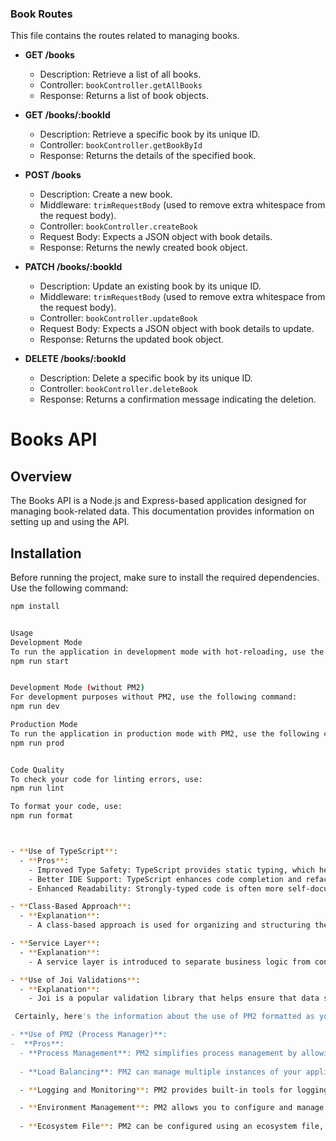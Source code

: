 
### Book Routes

This file contains the routes related to managing books.

- **GET /books**
  - Description: Retrieve a list of all books.
  - Controller: `bookController.getAllBooks`
  - Response: Returns a list of book objects.

- **GET /books/:bookId**
  - Description: Retrieve a specific book by its unique ID.
  - Controller: `bookController.getBookById`
  - Response: Returns the details of the specified book.

- **POST /books**
  - Description: Create a new book.
  - Middleware: `trimRequestBody` (used to remove extra whitespace from the request body).
  - Controller: `bookController.createBook`
  - Request Body: Expects a JSON object with book details.
  - Response: Returns the newly created book object.

- **PATCH /books/:bookId**
  - Description: Update an existing book by its unique ID.
  - Middleware: `trimRequestBody` (used to remove extra whitespace from the request body).
  - Controller: `bookController.updateBook`
  - Request Body: Expects a JSON object with book details to update.
  - Response: Returns the updated book object.

- **DELETE /books/:bookId**
  - Description: Delete a specific book by its unique ID.
  - Controller: `bookController.deleteBook`
  - Response: Returns a confirmation message indicating the deletion.


# Books API

## Overview

The Books API is a Node.js and Express-based application designed for managing book-related data. This documentation provides information on setting up and using the API.

## Installation

Before running the project, make sure to install the required dependencies. Use the following command:

```bash
npm install


Usage
Development Mode
To run the application in development mode with hot-reloading, use the following command
npm run start


Development Mode (without PM2)
For development purposes without PM2, use the following command:
npm run dev

Production Mode
To run the application in production mode with PM2, use the following command:
npm run prod


Code Quality
To check your code for linting errors, use:
npm run lint

To format your code, use:
npm run format



- **Use of TypeScript**:
  - **Pros**:
    - Improved Type Safety: TypeScript provides static typing, which helps catch type-related errors at compile-time, reducing runtime errors.
    - Better IDE Support: TypeScript enhances code completion and refactoring features in development tools, making coding more efficient.
    - Enhanced Readability: Strongly-typed code is often more self-documenting, making it easier for developers to understand and maintain the codebase.

- **Class-Based Approach**:
  - **Explanation**:
    - A class-based approach is used for organizing and structuring the code. Classes are a fundamental building block in object-oriented programming, making it easier to encapsulate data and behavior, leading to cleaner and more maintainable code.

- **Service Layer**:
  - **Explanation**:
    - A service layer is introduced to separate business logic from controllers, improving code organization and reusability. This architecture follows the principle of Separation of Concerns (SoC) and keeps controllers lightweight and focused on handling HTTP requests.

- **Use of Joi Validations**:
  - **Explanation**:
    - Joi is a popular validation library that helps ensure that data sent to the server is valid and safe. It enforces data integrity by specifying the structure and constraints for request data, reducing the risk of processing malformed or malicious inputs.

 Certainly, here's the information about the use of PM2 formatted as you requested:

- **Use of PM2 (Process Manager)**:
-  **Pros**:
  - **Process Management**: PM2 simplifies process management by allowing you to start, stop, and monitor Node.js applications. It can also automatically restart the application in case of a crash, improving application availability.
  
  - **Load Balancing**: PM2 can manage multiple instances of your application, distributing incoming requests to different instances, which can enhance the application's performance and scalability.

  - **Logging and Monitoring**: PM2 provides built-in tools for logging and monitoring application performance, making it easier to diagnose issues and track application health.

  - **Environment Management**: PM2 allows you to configure and manage different environments, such as development, staging, and production, with separate configurations for each.
  
  - **Ecosystem File**: PM2 can be configured using an ecosystem file, which defines various aspects of application management, making it easier to maintain and deploy applications.






